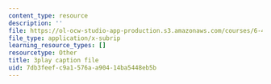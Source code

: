 ```yaml
---
content_type: resource
description: ''
file: https://ol-ocw-studio-app-production.s3.amazonaws.com/courses/6-451-principles-of-digital-communication-ii-spring-2005/7db3feefc9a1576aa90414ba5448eb5b_GQVlVhGKfHc.vtt
file_type: application/x-subrip
learning_resource_types: []
resourcetype: Other
title: 3play caption file
uid: 7db3feef-c9a1-576a-a904-14ba5448eb5b
---
```

